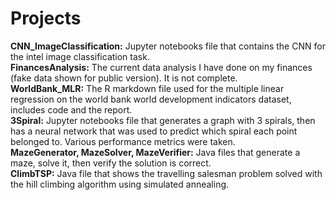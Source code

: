 # Projects

**CNN_ImageClassification:** Jupyter notebooks file that contains the CNN for the intel image classification task. \
**FinancesAnalysis:** The current data analysis I have done on my finances (fake data shown for public version). It is not complete. \
**WorldBank_MLR:** The R markdown file used for the multiple linear regression on the world bank world development indicators dataset, includes code and the report. \
**3Spiral:** Jupyter notebooks file that generates a graph with 3 spirals, then has a neural network that was used to predict which spiral each point belonged to. Various performance metrics were taken. \
**MazeGenerator, MazeSolver, MazeVerifier:** Java files that generate a maze, solve it, then verify the solution is correct. \
**ClimbTSP:** Java file that shows the travelling salesman problem solved with the hill climbing algorithm using simulated annealing. 


